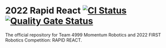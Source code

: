 # 2022 Rapid React [![CI Status](https://github.com/momentumfrc/2022RapidReact/workflows/Java%20CI/badge.svg)](https://github.com/momentumfrc/2022RapidReact/actions) [![Quality Gate Status](https://sonarcloud.io/api/project_badges/measure?project=momentumfrc_2022RapidReact&metric=alert_status)](https://sonarcloud.io/dashboard?id=momentumfrc_2022RapidReact)

The official repository for Team 4999 Momentum Robotics and 2022 FIRST Robotics Competition: RAPID REACT.
